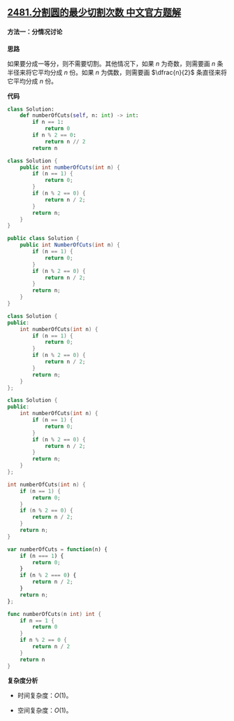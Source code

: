 ## [2481.分割圆的最少切割次数 中文官方题解](https://leetcode.cn/problems/minimum-cuts-to-divide-a-circle/solutions/100000/fen-ge-yuan-de-zui-shao-qie-ge-ci-shu-by-fsrb)
#### 方法一：分情况讨论

**思路**

如果要分成一等分，则不需要切割。其他情况下，如果 $n$ 为奇数，则需要画 $n$ 条半径来将它平均分成 $n$ 份。如果 $n$ 为偶数，则需要画 $\dfrac{n}{2}$ 条直径来将它平均分成 $n$ 份。

**代码**

```Python [sol1-Python3]
class Solution:
    def numberOfCuts(self, n: int) -> int:
        if n == 1:
            return 0
        if n % 2 == 0:
            return n // 2
        return n
```

```Java [sol1-Java]
class Solution {
    public int numberOfCuts(int n) {
        if (n == 1) {
            return 0;
        }
        if (n % 2 == 0) {
            return n / 2;
        }
        return n;
    }
}
```

```C# [sol1-C#]
public class Solution {
    public int NumberOfCuts(int n) {
        if (n == 1) {
            return 0;
        }
        if (n % 2 == 0) {
            return n / 2;
        }
        return n;
    }
}
```

```C++ [sol1-C++]
class Solution {
public:
    int numberOfCuts(int n) {
        if (n == 1) {
            return 0;
        }
        if (n % 2 == 0) {
            return n / 2;
        }
        return n;
    }
};
```

```C++ [sol1-C++]
class Solution {
public:
    int numberOfCuts(int n) {
        if (n == 1) {
            return 0;
        }
        if (n % 2 == 0) {
            return n / 2;
        }
        return n;
    }
};
```

```C [sol1-C]
int numberOfCuts(int n) {
    if (n == 1) {
        return 0;
    }
    if (n % 2 == 0) {
        return n / 2;
    }
    return n;
}
```

```JavaScript [sol1-JavaScript]
var numberOfCuts = function(n) {
    if (n === 1) {
        return 0;
    }
    if (n % 2 === 0) {
        return n / 2;
    }
    return n;
};
```

```Go [sol1-Go]
func numberOfCuts(n int) int {
    if n == 1 {
        return 0
    }
    if n % 2 == 0 {
        return n / 2
    }
    return n
}

```

**复杂度分析**

- 时间复杂度：$O(1)$。

- 空间复杂度：$O(1)$。